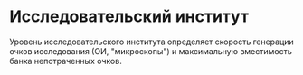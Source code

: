 # Исследовательский институт

Уровень исследовательского института определяет скорость генерации очков исследования (ОИ, "микроскопы") и максимальную
вместимость банка непотраченных очков.

